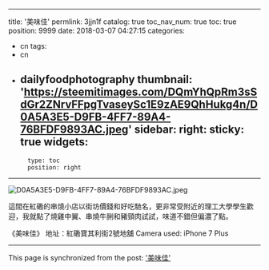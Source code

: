 
---
title: '美味佳'
permlink: 3jjn1f
catalog: true
toc_nav_num: true
toc: true
position: 9999
date: 2018-03-07 04:27:15
categories:
- cn
tags:
- cn
- dailyfoodphotography
thumbnail: 'https://steemitimages.com/DQmYhQpRm3sSdGr2ZNrvFFpgTvaseySc1E9zAE9QhHukg4n/D0A5A3E5-D9FB-4FF7-89A4-76BFDF9893AC.jpeg'
sidebar:
    right:
        sticky: true
widgets:
    -
        type: toc
        position: right
---


![D0A5A3E5-D9FB-4FF7-89A4-76BFDF9893AC.jpeg](https://steemitimages.com/DQmYhQpRm3sSdGr2ZNrvFFpgTvaseySc1E9zAE9QhHukg4n/D0A5A3E5-D9FB-4FF7-89A4-76BFDF9893AC.jpeg)



這間在紅磡的串燒小店以街坊價錢和好吃馳名，更非常受附近的理工大學學生歡迎，我就點了燒雞中翼、串燒牛脷和豬頸肉試試，味道不錯但偏濃了點。


《美味佳》
地址：紅磡寶其利街2號地舖
Camera used: iPhone 7 Plus

- - -

This page is synchronized from the post: ['美味佳'](https://steemit.com/@htliao/3jjn1f)
